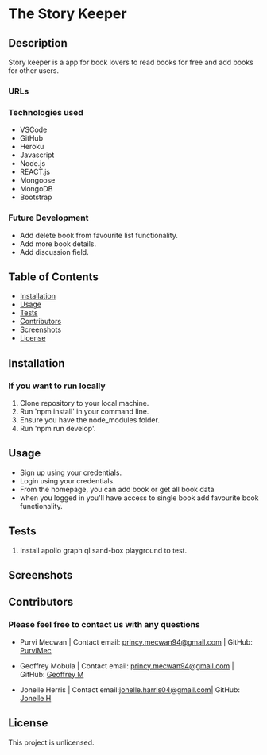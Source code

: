 # The Story Keeper
## Description
Story keeper is a app for book lovers to read books for free and add books for other users. 

### URLs

### Technologies used
* VSCode
* GitHub
* Heroku
* Javascript
* Node.js
* REACT.js
* Mongoose
* MongoDB
* Bootstrap

### Future Development
* Add delete book from favourite list functionality.
* Add more book details.
* Add discussion field.

## Table of Contents
* [Installation](#installation)
* [Usage](#usage)
* [Tests](#tests)
* [Contributors](#contributors)
* [Screenshots](#screenshots)
* [License](#license)

## Installation
### If you want to run locally
1. Clone repository to your local machine.
2. Run 'npm install' in your command line.  
3. Ensure you have the node_modules folder.
4. Run 'npm run develop'.

## Usage
* Sign up using your credentials.
* Login using your credentials. 
* From the homepage, you can add book or get all book data
* when you logged in you'll have access to single book add favourite book functionality.

## Tests
1. Install apollo graph ql sand-box playground to test.

## Screenshots


## Contributors
### Please feel free to contact us with any questions
* Purvi Mecwan | 
  Contact email: princy.mecwan94@gmail.com |
  GitHub: [PurviMec](https://github.com/PurviMec) 
  
* Geoffrey Mobula | 
  Contact email: princy.mecwan94@gmail.com |
  GitHub: [Geoffrey M](jeffmlb91@fmail.com)
  
* Jonelle Herris | 
  Contact email:jonelle.harris04@gmail.com|
  GitHub: [Jonelle H](https://github.com/JonelleH430)

## License
This project is unlicensed.

